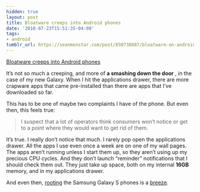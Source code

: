 ```yaml
---
hidden: true
layout: post
title: Bloatware creeps into Android phones
date: '2010-07-23T15:51:35-04:00'
tags:
- android
tumblr_url: https://seanmonstar.com/post/850738087/bloatware-on-android
---
```

[Bloatware creeps into Android phones](http://arstechnica.com/gadgets/news/2010/07/bloatware-creeps-into-android-phones.ars)  

It’s not so much a creeping, and more of **a smashing down the door** , in the case of my new Galaxy. When I hit the applications drawer, there are more crapware apps that came pre-installed than there are apps that I’ve downloaded so far.

This has to be one of maybe two complaints I have of the phone. But even then, this feels true:

> I suspect that a lot of operators think consumers won’t notice or get to a point where they would want to get rid of them.

It’s true. I really don’t notice that much. I rarely pop open the applications drawer. All the apps I use even once a week are on one of my wall pages. The apps aren’t running unless I start them up, so they aren’t using up my precious CPU cycles. And they don’t launch “reminder” notifications that I should check them out. They just take up space, both on my internal **16GB** memory, and in my applications drawer.

And even then, [rooting](http://samsungvibranthacks.com/samsung-vibrant-hacks/how-to-root-samsung-vibrant-galaxy-s/) the Samsung Galaxy S phones is a [breeze](http://www.youtube.com/watch?v=nsoXdhfnHmg).

